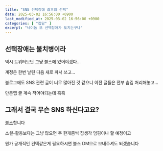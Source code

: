 ```yaml
---
title: "SNS 선택장애 최후의 선택"
date: 2025-03-02 16:56:00 +0900
last_modified_at: 2025-03-02 16:56:00 +0900
categories: [ "잡담" ]
excerpt: "네이놈 또 선택장애가 도지는구나"
---
```


## 선택장애는 불치병이라

역시 트위터보단 그냥 블스에 있어야겠다...

계정은 한번 날린 다음 새로 파서 쓰고...

블로그에도 SNS 관련 글이 너무 많아진 것 같으니 이전 글들은 전부 숨김 처리해놓고...

만든앱 글 계속 적어야되는데 흑흑

## 그래서 결국 무슨 SNS 하신다고요?

[블스](https://bsky.app/profile/sinusinusinu.bsky.social)합니다

소셜-활동보다는 그냥 많으면 주 한개쯤씩 잡생각 덤핑이나 할 예정이고

뭔가 공개적인 컨택같은게 필요하시면 블스 DM으로 보내주셔도 되겠습니다
